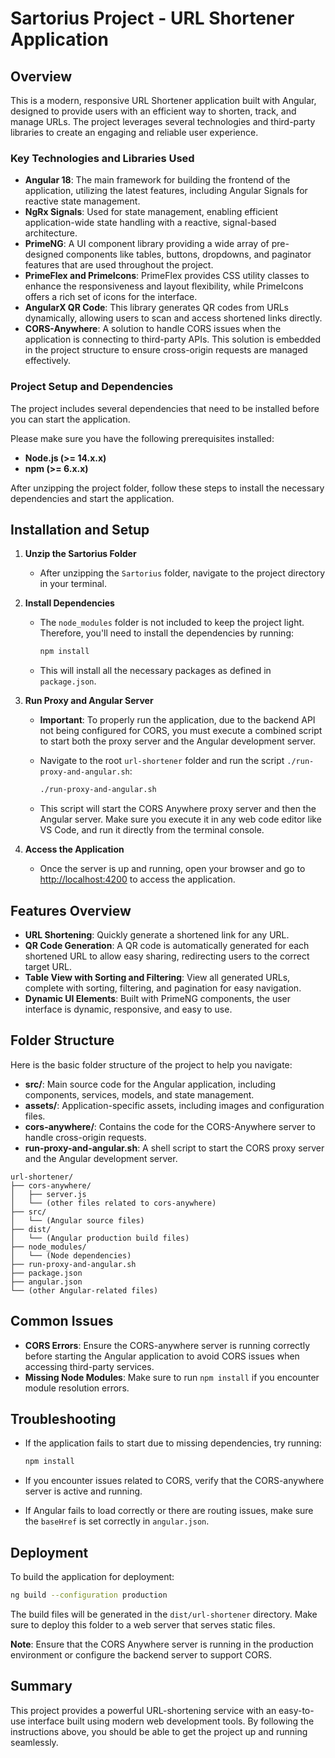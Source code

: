 # Sartorius Project - URL Shortener Application

## Overview

This is a modern, responsive URL Shortener application built with Angular, designed to provide users with an efficient way to shorten, track, and manage URLs. The project leverages several technologies and third-party libraries to create an engaging and reliable user experience.

### Key Technologies and Libraries Used

- **Angular 18**: The main framework for building the frontend of the application, utilizing the latest features, including Angular Signals for reactive state management.
- **NgRx Signals**: Used for state management, enabling efficient application-wide state handling with a reactive, signal-based architecture.
- **PrimeNG**: A UI component library providing a wide array of pre-designed components like tables, buttons, dropdowns, and paginator features that are used throughout the project.
- **PrimeFlex and PrimeIcons**: PrimeFlex provides CSS utility classes to enhance the responsiveness and layout flexibility, while PrimeIcons offers a rich set of icons for the interface.
- **AngularX QR Code**: This library generates QR codes from URLs dynamically, allowing users to scan and access shortened links directly.
- **CORS-Anywhere**: A solution to handle CORS issues when the application is connecting to third-party APIs. This solution is embedded in the project structure to ensure cross-origin requests are managed effectively.

### Project Setup and Dependencies

The project includes several dependencies that need to be installed before you can start the application.

Please make sure you have the following prerequisites installed:

- **Node.js (>= 14.x.x)**
- **npm (>= 6.x.x)**

After unzipping the project folder, follow these steps to install the necessary dependencies and start the application.

## Installation and Setup

1. **Unzip the Sartorius Folder**

   - After unzipping the `Sartorius` folder, navigate to the project directory in your terminal.

2. **Install Dependencies**

   - The `node_modules` folder is not included to keep the project light. Therefore, you'll need to install the dependencies by running:

     ```bash
     npm install
     ```

   - This will install all the necessary packages as defined in `package.json`.

3. **Run Proxy and Angular Server**

   - **Important**: To properly run the application, due to the backend API not being configured for CORS, you must execute a combined script to start both the proxy server and the Angular development server.
   - Navigate to the root `url-shortener` folder and run the script `./run-proxy-and-angular.sh`:

     ```bash
     ./run-proxy-and-angular.sh
     ```

   - This script will start the CORS Anywhere proxy server and then the Angular server. Make sure you execute it in any web code editor like VS Code, and run it directly from the terminal console.

4. **Access the Application**
   - Once the server is up and running, open your browser and go to [http://localhost:4200](http://localhost:4200) to access the application.

## Features Overview

- **URL Shortening**: Quickly generate a shortened link for any URL.
- **QR Code Generation**: A QR code is automatically generated for each shortened URL to allow easy sharing, redirecting users to the correct target URL.
- **Table View with Sorting and Filtering**: View all generated URLs, complete with sorting, filtering, and pagination for easy navigation.
- **Dynamic UI Elements**: Built with PrimeNG components, the user interface is dynamic, responsive, and easy to use.

## Folder Structure

Here is the basic folder structure of the project to help you navigate:

- **src/**: Main source code for the Angular application, including components, services, models, and state management.
- **assets/**: Application-specific assets, including images and configuration files.
- **cors-anywhere/**: Contains the code for the CORS-Anywhere server to handle cross-origin requests.
- **run-proxy-and-angular.sh**: A shell script to start the CORS proxy server and the Angular development server.

```
url-shortener/
├── cors-anywhere/
│   ├── server.js
│   └── (other files related to cors-anywhere)
├── src/
│   └── (Angular source files)
├── dist/
│   └── (Angular production build files)
├── node_modules/
│   └── (Node dependencies)
├── run-proxy-and-angular.sh
├── package.json
├── angular.json
└── (other Angular-related files)
```

## Common Issues

- **CORS Errors**: Ensure the CORS-anywhere server is running correctly before starting the Angular application to avoid CORS issues when accessing third-party services.
- **Missing Node Modules**: Make sure to run `npm install` if you encounter module resolution errors.

## Troubleshooting

- If the application fails to start due to missing dependencies, try running:

  ```bash
  npm install
  ```

- If you encounter issues related to CORS, verify that the CORS-anywhere server is active and running.

- If Angular fails to load correctly or there are routing issues, make sure the `baseHref` is set correctly in `angular.json`.

## Deployment

To build the application for deployment:

```bash
ng build --configuration production
```

The build files will be generated in the `dist/url-shortener` directory. Make sure to deploy this folder to a web server that serves static files.

**Note**: Ensure that the CORS Anywhere server is running in the production environment or configure the backend server to support CORS.

## Summary

This project provides a powerful URL-shortening service with an easy-to-use interface built using modern web development tools. By following the instructions above, you should be able to get the project up and running seamlessly.
